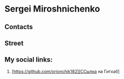 # Sergei Miroshnichenko
## Contacts
## Street
## My social links:
1. [https://github.com/orionchik182][ССылка на Гитхаб]
